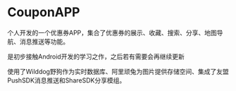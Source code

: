 # CouponAPP

个人开发的一个优惠券APP，集合了优惠券的展示、收藏、搜索、分享、地图导航、消息推送等功能。

是初步接触Android开发的学习之作，之后若有需要会再继续更新

使用了Wilddog野狗作为实时数据库、阿里顽兔为图片提供存储空间、集成了友盟PushSDK消息推送和ShareSDK分享模组。
